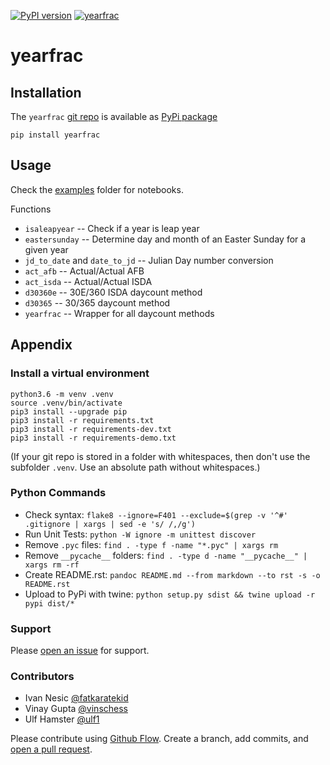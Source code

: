 [![PyPI version](https://badge.fury.io/py/yearfrac.svg)](https://badge.fury.io/py/yearfrac)
[![yearfrac](https://snyk.io/advisor/python/yearfrac/badge.svg)](https://snyk.io/advisor/python/yearfrac)


# yearfrac

## Installation
The `yearfrac` [git repo](http://github.com/kmedian/yearfrac) is available as [PyPi package](https://pypi.org/project/yearfrac)

```
pip install yearfrac
```


## Usage
Check the [examples](https://github.com/kmedian/yearfrac/tree/master/examples) folder for notebooks.

Functions

* `isaleapyear` -- Check if a year is leap year
* `eastersunday` -- Determine day and month of an Easter Sunday for a given year
* `jd_to_date` and `date_to_jd` -- Julian Day number conversion
* `act_afb` -- Actual/Actual AFB
* `act_isda` -- Actual/Actual ISDA
* `d30360e` -- 30E/360 ISDA daycount method
* `d30365` -- 30/365 daycount method
* `yearfrac` -- Wrapper for all daycount methods


## Appendix

### Install a virtual environment

```
python3.6 -m venv .venv
source .venv/bin/activate
pip3 install --upgrade pip
pip3 install -r requirements.txt
pip3 install -r requirements-dev.txt
pip3 install -r requirements-demo.txt
```

(If your git repo is stored in a folder with whitespaces, then don't use the subfolder `.venv`. Use an absolute path without whitespaces.)

### Python Commands
* Check syntax: `flake8 --ignore=F401 --exclude=$(grep -v '^#' .gitignore | xargs | sed -e 's/ /,/g')`
* Run Unit Tests: `python -W ignore -m unittest discover`
* Remove `.pyc` files: `find . -type f -name "*.pyc" | xargs rm`
* Remove `__pycache__` folders: `find . -type d -name "__pycache__" | xargs rm -rf`
* Create README.rst: `pandoc README.md --from markdown --to rst -s -o README.rst`
* Upload to PyPi with twine: `python setup.py sdist && twine upload -r pypi dist/*`


### Support
Please [open an issue](https://github.com/kmedian/yearfrac/issues/new) for support.


### Contributors
* Ivan Nesic [@fatkaratekid](https://github.com/fatkaratekid)
* Vinay Gupta [@vinschess](https://github.com/vinschess)
* Ulf Hamster [@ulf1](https://github.com/ulf1)

Please contribute using [Github Flow](https://guides.github.com/introduction/flow/). Create a branch, add commits, and [open a pull request](https://github.com/kmedian/yearfrac/compare/).
